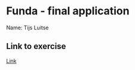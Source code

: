 # Funda - final application

Name: Tijs Luitse

## Link to exercise 
[Link](http://tijsluitse.github.io/index.html)
